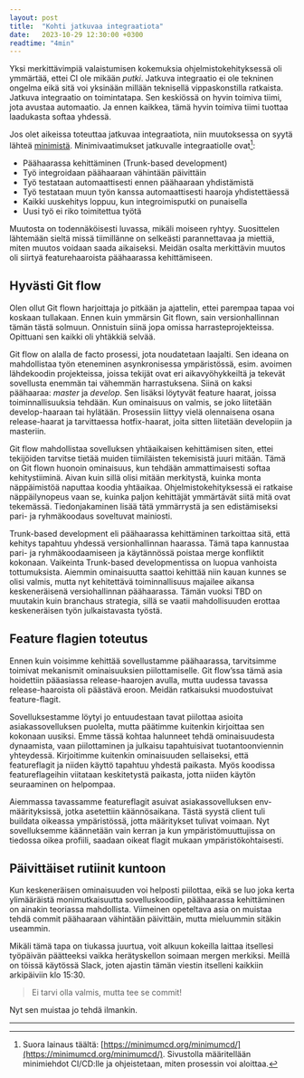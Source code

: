 ```yaml
---
layout: post
title:  "Kohti jatkuvaa integraatiota"
date:   2023-10-29 12:30:00 +0300
readtime: "4min"
---
```


Yksi merkittävimpiä valaistumisen kokemuksia ohjelmistokehityksessä oli ymmärtää, ettei CI ole mikään *putki*. Jatkuva integraatio ei ole tekninen ongelma eikä sitä voi yksinään millään teknisellä vippaskonstilla ratkaista. Jatkuva integraatio on toimintatapa. Sen keskiössä on hyvin toimiva tiimi, jota avustaa automaatio. Ja ennen kaikkea, tämä hyvin toimiva tiimi tuottaa laadukasta softaa yhdessä.

<!-- excerpt-end -->

Jos olet aikeissa toteuttaa jatkuvaa integraatiota, niin muutoksessa on syytä lähteä [minimistä](https://minimumcd.org/minimumcd/). Minimivaatimukset jatkuvalle integraatiolle ovat[^1]:

- Päähaarassa kehittäminen (Trunk-based development)
- Työ integroidaan päähaaraan vähintään päivittäin
- Työ testataan automaattisesti ennen päähaaraan yhdistämistä
- Työ testataan muun työn kanssa automaattisesti haaroja yhdistettäessä
- Kaikki uuskehitys loppuu, kun integroimisputki on punaisella
- Uusi työ ei riko toimitettua työtä

Muutosta on todennäköisesti luvassa, mikäli moiseen ryhtyy. Suosittelen lähtemään sieltä missä tiimillänne on selkeästi parannettavaa ja miettiä, miten muutos voidaan saada aikaiseksi. Meidän osalta merkittävin muutos oli siirtyä featurehaaroista päähaarassa kehittämiseen.

## Hyvästi Git flow

Olen ollut Git flown harjoittaja jo pitkään ja ajattelin, ettei parempaa tapaa voi koskaan tullakaan. Ennen kuin ymmärsin Git flown, sain versionhallinnan tämän tästä solmuun. Onnistuin siinä jopa omissa harrasteprojekteissa. Opittuani sen kaikki oli yhtäkkiä selvää.

Git flow on alalla de facto prosessi, jota noudatetaan laajalti. Sen ideana on mahdollistaa työn eteneminen asynkronisessa ympäristössä, esim. avoimen lähdekoodin projekteissa, joissa tekijät ovat eri aikavyöhykkeiltä ja tekevät sovellusta enemmän tai vähemmän harrastuksena. Siinä on kaksi päähaaraa: *master* ja *develop*. Sen lisäksi löytyvät feature haarat, joissa toiminnallisuuksia tehdään. Kun ominaisuus on valmis, se joko liitetään develop-haaraan tai hylätään. Prosessiin liittyy vielä olennaisena osana release-haarat ja tarvittaessa hotfix-haarat, joita sitten liitetään developiin ja masteriin.

Git flow mahdollistaa sovelluksen yhtäaikaisen kehittämisen siten, ettei tekijöiden tarvitse tietää muiden tiimiläisten tekemisistä juuri mitään. Tämä on Git flown huonoin ominaisuus, kun tehdään ammattimaisesti softaa kehitystiiminä. Aivan kuin sillä olisi mitään merkitystä, kuinka monta näppäimistöä naputtaa koodia yhtäaikaa. Ohjelmistokehityksessä ei ratkaise näppäilynopeus vaan se, kuinka paljon kehittäjät ymmärtävät siitä mitä ovat tekemässä. Tiedonjakaminen lisää tätä ymmärrystä ja sen edistämiseksi pari- ja ryhmäkoodaus soveltuvat mainiosti.

Trunk-based development eli päähaarassa kehittäminen tarkoittaa sitä, että kehitys tapahtuu yhdessä versionhallinnan haarassa. Tämä tapa kannustaa pari- ja ryhmäkoodaamiseen ja käytännössä poistaa merge konfliktit kokonaan. Vaikeinta Trunk-based developmentissa on luopua vanhoista tottumuksista. Aiemmin ominaisuutta saattoi kehittää niin kauan kunnes se olisi valmis, mutta nyt kehitettävä toiminnallisuus majailee aikansa keskeneräisenä versiohallinnan päähaarassa. Tämän vuoksi TBD on muutakin kuin branchaus strategia, sillä se vaatii mahdollisuuden erottaa keskeneräisen työn julkaistavasta työstä.

## Feature flagien toteutus

Ennen kuin voisimme kehittää sovellustamme päähaarassa, tarvitsimme toimivat mekanismit ominaisuuksien piilottamiselle. Git flow’ssa tämä asia hoidettiin pääasiassa release-haarojen avulla, mutta uudessa tavassa release-haaroista oli päästävä eroon. Meidän ratkaisuksi muodostuivat feature-flagit.

Sovelluksestamme löytyi jo entuudestaan tavat piilottaa asioita asiakassovelluksen puolelta, mutta päätimme kuitenkin kirjoittaa sen kokonaan uusiksi. Emme tässä kohtaa halunneet tehdä ominaisuudesta dynaamista, vaan piilottaminen ja julkaisu tapahtuisivat tuotantoonviennin yhteydessä. Kirjoitimme kuitenkin ominaisuuden sellaiseksi, että featureflagit ja niiden käyttö tapahtuu yhdestä paikasta. Myös koodissa featureflageihin viitataan keskitetystä paikasta, jotta niiden käytön seuraaminen on helpompaa.

Aiemmassa tavassamme featureflagit asuivat asiakassovelluksen env-määrityksissä, jotka asetettiin käännösaikana. Tästä syystä client tuli buildata oikeassa ympäristössä, jotta määritykset tulivat voimaan. Nyt sovelluksemme käännetään vain kerran ja kun ympäristömuuttujissa on tiedossa oikea profiili, saadaan oikeat flagit mukaan ympäristökohtaisesti.

## Päivittäiset rutiinit kuntoon

Kun keskeneräisen ominaisuuden voi helposti piilottaa, eikä se luo joka kerta ylimääräistä monimutkaisuutta sovelluskoodiin, päähaarassa kehittäminen on ainakin teoriassa mahdollista. Viimeinen opeteltava asia on muistaa tehdä commit päähaaraan vähintään päivittäin, mutta mieluummin sitäkin useammin.

Mikäli tämä tapa on tiukassa juurtua, voit alkuun kokeilla laittaa itsellesi työpäivän päätteeksi vaikka herätyskellon soimaan mergen merkiksi. Meillä on töissä käytössä Slack, joten ajastin tämän viestin itselleni kaikkiin arkipäiviin klo 15:30.

> Ei tarvi olla valmis, mutta tee se commit!

Nyt sen muistaa jo tehdä ilmankin.

___

[^1]: Suora lainaus täältä: [https://minimumcd.org/minimumcd/](https://minimumcd.org/minimumcd/). Sivustolla määritellään minimiehdot CI/CD:lle ja ohjeistetaan, miten prosessin voi aloittaa.

